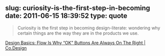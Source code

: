 slug: curiosity-is-the-first-step-in-becoming
date: 2011-06-15 18:39:52
type: quote
---

> Curiosity is the first step in becoming design-literate: wondering why certain things are the way they are in the products we use.

[Design Basics: Flow Is Why “OK” Buttons Are Always On The Right | Co.Design](http://www.fastcodesign.com/1664046/design-basics-flow-is-why-ok-buttons-are-always-on-the-right)
